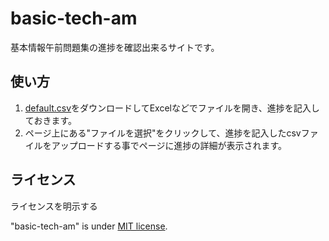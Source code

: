 # basic-tech-am
基本情報午前問題集の進捗を確認出来るサイトです。

## 使い方

1. [default.csv](https://github.com/tawainfer/basic-tech-am/blob/main/default.csv)をダウンロードしてExcelなどでファイルを開き、進捗を記入しておきます。
2. ページ上にある"ファイルを選択"をクリックして、進捗を記入したcsvファイルをアップロードする事でページに進捗の詳細が表示されます。

## ライセンス

ライセンスを明示する

"basic-tech-am" is under [MIT license](https://en.wikipedia.org/wiki/MIT_License).
